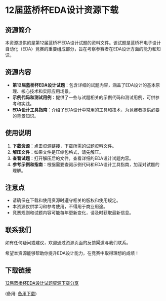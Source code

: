  # 12届蓝桥杯EDA设计资源下载

 ## 资源简介

 本资源提供的是第12届蓝桥杯EDA设计试题的资料文件。该试题是蓝桥杯电子设计自动化（EDA）竞赛的重要组成部分，旨在考察参赛者在EDA设计方面的能力和知识。

 ## 资源内容

 - **第12届蓝桥杯EDA设计试题**：包含详细的试题内容，涵盖了EDA设计的基本原理、核心技术和实际应用场景。
 - **示例代码和测试用例**：提供了一些与试题相关的示例代码和测试用例，可供参考和实践。
 - **EDA设计工具指南**：介绍了EDA设计中常用的工具和技术，为竞赛者提供必要的背景知识。

 ## 使用说明

 1. **下载资源**：点击资源链接，下载所需的试题资料文件。
 2. **解压文件**：如果文件是压缩包格式，请先解压。
 3. **查看试题**：打开解压后的文件，查看详细的EDA设计试题内容。
 4. **参考示例和指南**：根据需要查阅示例代码和EDA设计工具指南，加深对试题的理解。

 ## 注意点

 - 请确保在下载和使用资源时遵守相关的版权和使用规定。
 - 本资源仅供学习和参考使用，不得用于商业用途。
 - 竞赛规则和试题内容可能每年更新变化，请及时获取最新信息。

 ## 联系我们

 如有任何疑问或建议，欢迎通过资源页面的反馈渠道与我们联系。

 希望本资源能够帮助你提升EDA设计能力，在竞赛中取得理想的成绩！

 ## 下载链接
 [12届蓝桥杯EDA设计试题资源下载分享](https://pan.quark.cn/s/1139dbd45a24) 

 (备用: [备用下载](https://pan.baidu.com/s/1KdC7mS5DdKTcpNaEcnF1gQ?pwd=1234))
